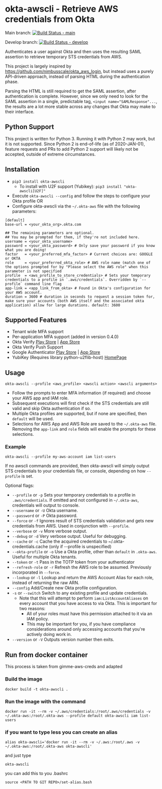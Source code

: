 # okta-awscli - Retrieve AWS credentials from Okta

Main branch: [![Build Status - main](https://travis-ci.org/jmhale/okta-awscli.svg?branch=main)](https://travis-ci.org/jmhale/okta-awscli)

Develop branch: [![Build Status - develop](https://travis-ci.org/jmhale/okta-awscli.svg?branch=develop)](https://travis-ci.org/jmhale/okta-awscli)

Authenticates a user against Okta and then uses the resulting SAML assertion to retrieve temporary STS credentials from AWS.

This project is largely inspired by https://github.com/nimbusscale/okta_aws_login, but instead uses a purely API-driven approach, instead of parsing HTML during the authentication phase.

Parsing the HTML is still required to get the SAML assertion, after authentication is complete. However, since we only need to look for the SAML assertion in a single, predictable tag, `<input name="SAMLResponse"...`, the results are a lot more stable across any changes that Okta may make to their interface.

## Python Support
This project is written for Python 3. Running it with Python 2 may work, but it is not supported. Since Python 2 is end-of-life (as of 2020-JAN-01), feature requests and PRs to add Python 2 support will likely not be accepted, outside of extreme circumstances.

## Installation

- `pip3 install okta-awscli`
  - To install with U2F support (Yubikey): `pip3 install "okta-awscli[U2F]"`
- Execute `okta-awscli --config` and follow the steps to configure your Okta profile OR
- Configure okta-awscli via the `~/.okta-aws` file with the following parameters:

```
[default]
base-url = <your_okta_org>.okta.com

## The remaining parameters are optional.
## You may be prompted for them, if they're not included here.
username = <your_okta_username>
password = <your_okta_password> # Only save your password if you know what you are doing!
factor   = <your_preferred_mfa_factor> # Current choices are: GOOGLE or OKTA
role     = <your_preferred_okta_role> # AWS role name (match one of the options prompted for by "Please select the AWS role" when this parameter is not specified
profile  = <aws_profile_to_store_credentials> # Sets your temporary credentials to a profile in `.aws/credentials`. Overridden by `--profile` command line flag
app-link = <app_link_from_okta> # Found in Okta's configuration for your AWS account.
duration = 3600 # duration in seconds to request a session token for, make sure your accounts (both AWS itself and the associated okta application) allow for large durations. default: 3600
```

## Supported Features

- Tenant wide MFA support
- Per-application MFA support (added in version 0.4.0)
- Okta Verify [Play Store](https://play.google.com/store/apps/details?id=com.okta.android.auth) | [App Store](https://itunes.apple.com/us/app/okta-verify/id490179405)
- Okta Verify Push Support
- Google Authenticator [Play Store](https://play.google.com/store/apps/details?id=com.google.android.apps.authenticator2) | [App Store](https://itunes.apple.com/us/app/google-authenticator/id388497605)
- YubiKey (Requires library python-u2flib-host)  [HomePage](https://www.yubico.com/)

## Usage

`okta-awscli --profile <aws_profile> <awscli action> <awscli arguments>`
- Follow the prompts to enter MFA information (if required) and choose your AWS app and IAM role.
- Subsequent executions will first check if the STS credentials are still valid and skip Okta authentication if so.
- Multiple Okta profiles are supported, but if none are specified, then `default` will be used.
- Selections for AWS App and AWS Role are saved to the `~/.okta-aws` file. Removing the `app-link` and `role` fields will enable the prompts for these selections.

### Example

`okta-awscli --profile my-aws-account iam list-users`

If no awscli commands are provided, then okta-awscli will simply output STS credentials to your credentials file, or console, depending on how `--profile` is set.

Optional flags:
- `--profile` or `-p` Sets your temporary credentials to a profile in `.aws/credentials`. If omitted and not configured in `~/.okta-aws`, credentials will output to console.
- `--username` or `-U` Okta username.
- `--password` or `-P` Okta password.
- `--force` or `-f` Ignores result of STS credentials validation and gets new credentials from AWS. Used in conjunction with `--profile`.
- `--verbose` or `-v` More verbose output.
- `--debug` or `-d` Very verbose output. Useful for debugging.
- `--cache` or `-c` Cache the acquired credentials to ~/.okta-credentials.cache (only if --profile is unspecified)
- `--okta-profile` or `-o` Use a Okta profile, other than `default` in `.okta-aws`. Useful for multiple Okta tenants.
- `--token` or `-t` Pass in the TOTP token from your authenticator
- `--refresh-role` or `-r` Refresh the AWS role to be assumed. Previously incorporated in `--force`.
- `--lookup` or `-l` Lookup and return the AWS Account Alias for each role, instead of returning the raw ARN. 
- `--config` Add/Create new Okta profile configuration.
- `-s` or `--switch` Switch to any existing profile and update credentials.
  - Note that this will attempt to perform `iam:ListAccountAliases` on every account that you have access to via Okta. This is important for two reasons:
    - All of your roles must have this permission attached to it via an IAM policy.
    - This may be important for you, if you have compliance considerations around only accessing accounts that you're actively doing work in.
- `--version` or `-V` Outputs version number then exits.

## Run from docker container
This process is taken from gimme-aws-creds and adapted

### Build the image 
```
docker build -t okta-awscli .

```
### Run the image with the command

```
docker run -it --rm -v ~/.aws/credentials:/root/.aws/credentials -v ~/.okta-aws:/root/.okta-aws --profile default okta-awscli iam list-users
```

### if you want to type less you can create an alias

```
alias okta-awscli='docker run -it --rm -v ~/.aws:/root/.aws -v ~/.okta-aws:/root/.okta-aws okta-awscli'
```

and just type 
```
okta-awscli
```

you can add this to you .bashrc 
```
source <PATH TO GIT REPO>/set-alias.bash
```
